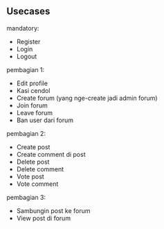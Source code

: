 ## Usecases
mandatory:
- Register
- Login
- Logout

pembagian 1:
- Edit profile
- Kasi cendol
- Create forum (yang nge-create jadi admin forum)
- Join forum
- Leave forum
- Ban user dari forum

pembagian 2:
- Create post
- Create comment di post
- Delete post
- Delete comment
- Vote post
- Vote comment

pembagian 3:
- Sambungin post ke forum
- View post di forum
